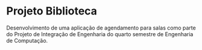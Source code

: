 # Projeto Biblioteca

Desenvolvimento de uma aplicação de agendamento para salas como parte do Projeto de Integração de Engenharia do quarto semestre de Engenharia de Computação.
